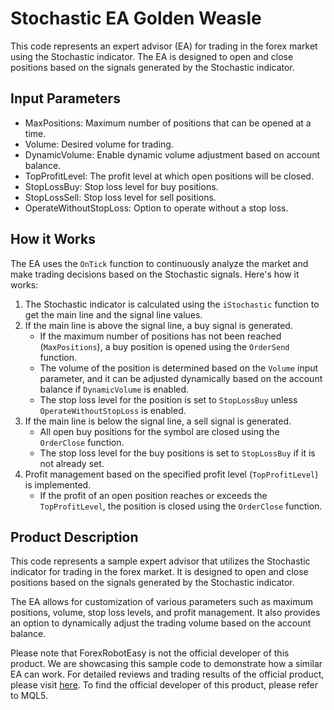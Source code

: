 # Stochastic EA Golden Weasle

This code represents an expert advisor (EA) for trading in the forex market using the Stochastic indicator. The EA is designed to open and close positions based on the signals generated by the Stochastic indicator.

## Input Parameters

- MaxPositions: Maximum number of positions that can be opened at a time.
- Volume: Desired volume for trading.
- DynamicVolume: Enable dynamic volume adjustment based on account balance.
- TopProfitLevel: The profit level at which open positions will be closed.
- StopLossBuy: Stop loss level for buy positions.
- StopLossSell: Stop loss level for sell positions.
- OperateWithoutStopLoss: Option to operate without a stop loss.

## How it Works

The EA uses the `OnTick` function to continuously analyze the market and make trading decisions based on the Stochastic signals. Here's how it works:

1. The Stochastic indicator is calculated using the `iStochastic` function to get the main line and the signal line values.
2. If the main line is above the signal line, a buy signal is generated.
   - If the maximum number of positions has not been reached (`MaxPositions`), a buy position is opened using the `OrderSend` function.
   - The volume of the position is determined based on the `Volume` input parameter, and it can be adjusted dynamically based on the account balance if `DynamicVolume` is enabled.
   - The stop loss level for the position is set to `StopLossBuy` unless `OperateWithoutStopLoss` is enabled.
3. If the main line is below the signal line, a sell signal is generated.
   - All open buy positions for the symbol are closed using the `OrderClose` function.
   - The stop loss level for the buy positions is set to `StopLossBuy` if it is not already set.
4. Profit management based on the specified profit level (`TopProfitLevel`) is implemented.
   - If the profit of an open position reaches or exceeds the `TopProfitLevel`, the position is closed using the `OrderClose` function.

## Product Description

This code represents a sample expert advisor that utilizes the Stochastic indicator for trading in the forex market. It is designed to open and close positions based on the signals generated by the Stochastic indicator.

The EA allows for customization of various parameters such as maximum positions, volume, stop loss levels, and profit management. It also provides an option to dynamically adjust the trading volume based on the account balance.

Please note that ForexRobotEasy is not the official developer of this product. We are showcasing this sample code to demonstrate how a similar EA can work. For detailed reviews and trading results of the official product, please visit [here](https://forexroboteasy.com/forex-robot-review/stochastic-ea-golden-weasle-review-mt5-forex-software/). To find the official developer of this product, please refer to MQL5.
